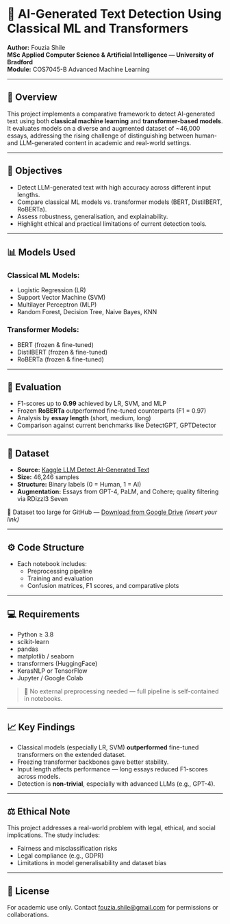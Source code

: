 # 🧠 AI-Generated Text Detection Using Classical ML and Transformers

**Author:** Fouzia Shile  
**MSc Applied Computer Science & Artificial Intelligence — University of Bradford**  
**Module:** COS7045-B Advanced Machine Learning

---

## 📘 Overview

This project implements a comparative framework to detect AI-generated text using both **classical machine learning** and **transformer-based models**. It evaluates models on a diverse and augmented dataset of ~46,000 essays, addressing the rising challenge of distinguishing between human- and LLM-generated content in academic and real-world settings.

---

## 🎯 Objectives

- Detect LLM-generated text with high accuracy across different input lengths.
- Compare classical ML models vs. transformer models (BERT, DistilBERT, RoBERTa).
- Assess robustness, generalisation, and explainability.
- Highlight ethical and practical limitations of current detection tools.

---

## 📊 Models Used

### Classical ML Models:
- Logistic Regression (LR)
- Support Vector Machine (SVM)
- Multilayer Perceptron (MLP)
- Random Forest, Decision Tree, Naive Bayes, KNN

### Transformer Models:
- BERT (frozen & fine-tuned)
- DistilBERT (frozen & fine-tuned)
- RoBERTa (frozen & fine-tuned)

---

## 🧪 Evaluation

- F1-scores up to **0.99** achieved by LR, SVM, and MLP
- Frozen **RoBERTa** outperformed fine-tuned counterparts (F1 = 0.97)
- Analysis by **essay length** (short, medium, long)
- Comparison against current benchmarks like DetectGPT, GPTDetector

---

## 📂 Dataset

- **Source:** [Kaggle LLM Detect AI-Generated Text](https://www.kaggle.com/competitions/llm-detect-ai-generated-text)
- **Size:** 46,246 samples
- **Structure:** Binary labels (0 = Human, 1 = AI)
- **Augmentation:** Essays from GPT-4, PaLM, and Cohere; quality filtering via RDizzl3 Seven

📁 Dataset too large for GitHub — [Download from Google Drive](#) *(insert your link)*

---

## ⚙️ Code Structure


- Each notebook includes:
  - Preprocessing pipeline
  - Training and evaluation
  - Confusion matrices, F1 scores, and comparative plots

---

## 💻 Requirements

- Python ≥ 3.8  
- scikit-learn  
- pandas  
- matplotlib / seaborn  
- transformers (HuggingFace)  
- KerasNLP or TensorFlow  
- Jupyter / Google Colab  

> 📝 No external preprocessing needed — full pipeline is self-contained in notebooks.

---

## 📈 Key Findings

- Classical models (especially LR, SVM) **outperformed** fine-tuned transformers on the extended dataset.
- Freezing transformer backbones gave better stability.
- Input length affects performance — long essays reduced F1-scores across models.
- Detection is **non-trivial**, especially with advanced LLMs (e.g., GPT-4).

---

## ⚖️ Ethical Note

This project addresses a real-world problem with legal, ethical, and social implications. The study includes:
- Fairness and misclassification risks
- Legal compliance (e.g., GDPR)
- Limitations in model generalisability and dataset bias

---

## 📜 License

For academic use only. Contact [fouzia.shile@gmail.com](mailto:fouzia.shile@gmail.com) for permissions or collaborations.
